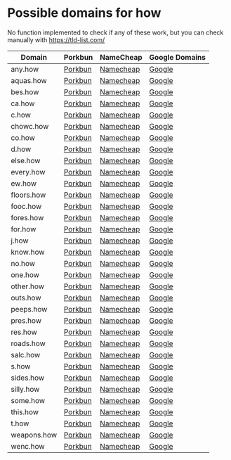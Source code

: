 # Possible domains for how

No function implemented to check if any of these work, but you can check manually with https://tld-list.com/

| Domain | Porkbun | NameCheap | Google Domains |
|---|---|---|---|
| any.how | [Porkbun](https://porkbun.com/checkout/search?prb=e814663da1&tlds=&idnLanguage=&search=search&q=any.how) | [Namecheap](https://www.namecheap.com/domains/registration/results/?domain=any.how) | [Google](https://domains.google.com/registrar/search?searchTerm=any.how) |
| aquas.how | [Porkbun](https://porkbun.com/checkout/search?prb=e814663da1&tlds=&idnLanguage=&search=search&q=aquas.how) | [Namecheap](https://www.namecheap.com/domains/registration/results/?domain=aquas.how) | [Google](https://domains.google.com/registrar/search?searchTerm=aquas.how) |
| bes.how | [Porkbun](https://porkbun.com/checkout/search?prb=e814663da1&tlds=&idnLanguage=&search=search&q=bes.how) | [Namecheap](https://www.namecheap.com/domains/registration/results/?domain=bes.how) | [Google](https://domains.google.com/registrar/search?searchTerm=bes.how) |
| ca.how | [Porkbun](https://porkbun.com/checkout/search?prb=e814663da1&tlds=&idnLanguage=&search=search&q=ca.how) | [Namecheap](https://www.namecheap.com/domains/registration/results/?domain=ca.how) | [Google](https://domains.google.com/registrar/search?searchTerm=ca.how) |
| c.how | [Porkbun](https://porkbun.com/checkout/search?prb=e814663da1&tlds=&idnLanguage=&search=search&q=c.how) | [Namecheap](https://www.namecheap.com/domains/registration/results/?domain=c.how) | [Google](https://domains.google.com/registrar/search?searchTerm=c.how) |
| chowc.how | [Porkbun](https://porkbun.com/checkout/search?prb=e814663da1&tlds=&idnLanguage=&search=search&q=chowc.how) | [Namecheap](https://www.namecheap.com/domains/registration/results/?domain=chowc.how) | [Google](https://domains.google.com/registrar/search?searchTerm=chowc.how) |
| co.how | [Porkbun](https://porkbun.com/checkout/search?prb=e814663da1&tlds=&idnLanguage=&search=search&q=co.how) | [Namecheap](https://www.namecheap.com/domains/registration/results/?domain=co.how) | [Google](https://domains.google.com/registrar/search?searchTerm=co.how) |
| d.how | [Porkbun](https://porkbun.com/checkout/search?prb=e814663da1&tlds=&idnLanguage=&search=search&q=d.how) | [Namecheap](https://www.namecheap.com/domains/registration/results/?domain=d.how) | [Google](https://domains.google.com/registrar/search?searchTerm=d.how) |
| else.how | [Porkbun](https://porkbun.com/checkout/search?prb=e814663da1&tlds=&idnLanguage=&search=search&q=else.how) | [Namecheap](https://www.namecheap.com/domains/registration/results/?domain=else.how) | [Google](https://domains.google.com/registrar/search?searchTerm=else.how) |
| every.how | [Porkbun](https://porkbun.com/checkout/search?prb=e814663da1&tlds=&idnLanguage=&search=search&q=every.how) | [Namecheap](https://www.namecheap.com/domains/registration/results/?domain=every.how) | [Google](https://domains.google.com/registrar/search?searchTerm=every.how) |
| ew.how | [Porkbun](https://porkbun.com/checkout/search?prb=e814663da1&tlds=&idnLanguage=&search=search&q=ew.how) | [Namecheap](https://www.namecheap.com/domains/registration/results/?domain=ew.how) | [Google](https://domains.google.com/registrar/search?searchTerm=ew.how) |
| floors.how | [Porkbun](https://porkbun.com/checkout/search?prb=e814663da1&tlds=&idnLanguage=&search=search&q=floors.how) | [Namecheap](https://www.namecheap.com/domains/registration/results/?domain=floors.how) | [Google](https://domains.google.com/registrar/search?searchTerm=floors.how) |
| fooc.how | [Porkbun](https://porkbun.com/checkout/search?prb=e814663da1&tlds=&idnLanguage=&search=search&q=fooc.how) | [Namecheap](https://www.namecheap.com/domains/registration/results/?domain=fooc.how) | [Google](https://domains.google.com/registrar/search?searchTerm=fooc.how) |
| fores.how | [Porkbun](https://porkbun.com/checkout/search?prb=e814663da1&tlds=&idnLanguage=&search=search&q=fores.how) | [Namecheap](https://www.namecheap.com/domains/registration/results/?domain=fores.how) | [Google](https://domains.google.com/registrar/search?searchTerm=fores.how) |
| for.how | [Porkbun](https://porkbun.com/checkout/search?prb=e814663da1&tlds=&idnLanguage=&search=search&q=for.how) | [Namecheap](https://www.namecheap.com/domains/registration/results/?domain=for.how) | [Google](https://domains.google.com/registrar/search?searchTerm=for.how) |
| j.how | [Porkbun](https://porkbun.com/checkout/search?prb=e814663da1&tlds=&idnLanguage=&search=search&q=j.how) | [Namecheap](https://www.namecheap.com/domains/registration/results/?domain=j.how) | [Google](https://domains.google.com/registrar/search?searchTerm=j.how) |
| know.how | [Porkbun](https://porkbun.com/checkout/search?prb=e814663da1&tlds=&idnLanguage=&search=search&q=know.how) | [Namecheap](https://www.namecheap.com/domains/registration/results/?domain=know.how) | [Google](https://domains.google.com/registrar/search?searchTerm=know.how) |
| no.how | [Porkbun](https://porkbun.com/checkout/search?prb=e814663da1&tlds=&idnLanguage=&search=search&q=no.how) | [Namecheap](https://www.namecheap.com/domains/registration/results/?domain=no.how) | [Google](https://domains.google.com/registrar/search?searchTerm=no.how) |
| one.how | [Porkbun](https://porkbun.com/checkout/search?prb=e814663da1&tlds=&idnLanguage=&search=search&q=one.how) | [Namecheap](https://www.namecheap.com/domains/registration/results/?domain=one.how) | [Google](https://domains.google.com/registrar/search?searchTerm=one.how) |
| other.how | [Porkbun](https://porkbun.com/checkout/search?prb=e814663da1&tlds=&idnLanguage=&search=search&q=other.how) | [Namecheap](https://www.namecheap.com/domains/registration/results/?domain=other.how) | [Google](https://domains.google.com/registrar/search?searchTerm=other.how) |
| outs.how | [Porkbun](https://porkbun.com/checkout/search?prb=e814663da1&tlds=&idnLanguage=&search=search&q=outs.how) | [Namecheap](https://www.namecheap.com/domains/registration/results/?domain=outs.how) | [Google](https://domains.google.com/registrar/search?searchTerm=outs.how) |
| peeps.how | [Porkbun](https://porkbun.com/checkout/search?prb=e814663da1&tlds=&idnLanguage=&search=search&q=peeps.how) | [Namecheap](https://www.namecheap.com/domains/registration/results/?domain=peeps.how) | [Google](https://domains.google.com/registrar/search?searchTerm=peeps.how) |
| pres.how | [Porkbun](https://porkbun.com/checkout/search?prb=e814663da1&tlds=&idnLanguage=&search=search&q=pres.how) | [Namecheap](https://www.namecheap.com/domains/registration/results/?domain=pres.how) | [Google](https://domains.google.com/registrar/search?searchTerm=pres.how) |
| res.how | [Porkbun](https://porkbun.com/checkout/search?prb=e814663da1&tlds=&idnLanguage=&search=search&q=res.how) | [Namecheap](https://www.namecheap.com/domains/registration/results/?domain=res.how) | [Google](https://domains.google.com/registrar/search?searchTerm=res.how) |
| roads.how | [Porkbun](https://porkbun.com/checkout/search?prb=e814663da1&tlds=&idnLanguage=&search=search&q=roads.how) | [Namecheap](https://www.namecheap.com/domains/registration/results/?domain=roads.how) | [Google](https://domains.google.com/registrar/search?searchTerm=roads.how) |
| salc.how | [Porkbun](https://porkbun.com/checkout/search?prb=e814663da1&tlds=&idnLanguage=&search=search&q=salc.how) | [Namecheap](https://www.namecheap.com/domains/registration/results/?domain=salc.how) | [Google](https://domains.google.com/registrar/search?searchTerm=salc.how) |
| s.how | [Porkbun](https://porkbun.com/checkout/search?prb=e814663da1&tlds=&idnLanguage=&search=search&q=s.how) | [Namecheap](https://www.namecheap.com/domains/registration/results/?domain=s.how) | [Google](https://domains.google.com/registrar/search?searchTerm=s.how) |
| sides.how | [Porkbun](https://porkbun.com/checkout/search?prb=e814663da1&tlds=&idnLanguage=&search=search&q=sides.how) | [Namecheap](https://www.namecheap.com/domains/registration/results/?domain=sides.how) | [Google](https://domains.google.com/registrar/search?searchTerm=sides.how) |
| silly.how | [Porkbun](https://porkbun.com/checkout/search?prb=e814663da1&tlds=&idnLanguage=&search=search&q=silly.how) | [Namecheap](https://www.namecheap.com/domains/registration/results/?domain=silly.how) | [Google](https://domains.google.com/registrar/search?searchTerm=silly.how) |
| some.how | [Porkbun](https://porkbun.com/checkout/search?prb=e814663da1&tlds=&idnLanguage=&search=search&q=some.how) | [Namecheap](https://www.namecheap.com/domains/registration/results/?domain=some.how) | [Google](https://domains.google.com/registrar/search?searchTerm=some.how) |
| this.how | [Porkbun](https://porkbun.com/checkout/search?prb=e814663da1&tlds=&idnLanguage=&search=search&q=this.how) | [Namecheap](https://www.namecheap.com/domains/registration/results/?domain=this.how) | [Google](https://domains.google.com/registrar/search?searchTerm=this.how) |
| t.how | [Porkbun](https://porkbun.com/checkout/search?prb=e814663da1&tlds=&idnLanguage=&search=search&q=t.how) | [Namecheap](https://www.namecheap.com/domains/registration/results/?domain=t.how) | [Google](https://domains.google.com/registrar/search?searchTerm=t.how) |
| weapons.how | [Porkbun](https://porkbun.com/checkout/search?prb=e814663da1&tlds=&idnLanguage=&search=search&q=weapons.how) | [Namecheap](https://www.namecheap.com/domains/registration/results/?domain=weapons.how) | [Google](https://domains.google.com/registrar/search?searchTerm=weapons.how) |
| wenc.how | [Porkbun](https://porkbun.com/checkout/search?prb=e814663da1&tlds=&idnLanguage=&search=search&q=wenc.how) | [Namecheap](https://www.namecheap.com/domains/registration/results/?domain=wenc.how) | [Google](https://domains.google.com/registrar/search?searchTerm=wenc.how) |
